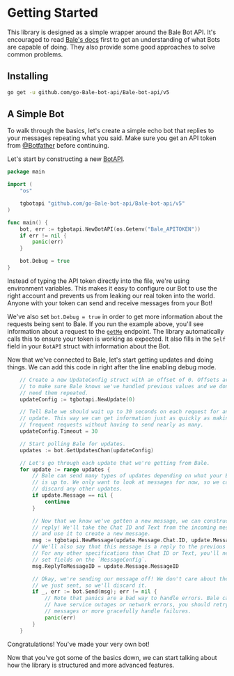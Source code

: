 # Getting Started

This library is designed as a simple wrapper around the Bale Bot API.
It's encouraged to read [Bale's docs][Bale-docs] first to get an
understanding of what Bots are capable of doing. They also provide some good
approaches to solve common problems.

[Bale-docs]: https://core.Bale.org/bots

## Installing

```bash
go get -u github.com/go-Bale-bot-api/Bale-bot-api/v5
```

## A Simple Bot

To walk through the basics, let's create a simple echo bot that replies to your
messages repeating what you said. Make sure you get an API token from
[@Botfather][botfather] before continuing.

Let's start by constructing a new [BotAPI][bot-api-docs].

[botfather]: https://t.me/Botfather
[bot-api-docs]: https://pkg.go.dev/github.com/go-Bale-bot-api/Bale-bot-api/v5?tab=doc#BotAPI

```go
package main

import (
	"os"

	tgbotapi "github.com/go-Bale-bot-api/Bale-bot-api/v5"
)

func main() {
	bot, err := tgbotapi.NewBotAPI(os.Getenv("Bale_APITOKEN"))
	if err != nil {
		panic(err)
	}

	bot.Debug = true
}
```

Instead of typing the API token directly into the file, we're using
environment variables. This makes it easy to configure our Bot to use the right
account and prevents us from leaking our real token into the world. Anyone with
your token can send and receive messages from your Bot!

We've also set `bot.Debug = true` in order to get more information about the
requests being sent to Bale. If you run the example above, you'll see
information about a request to the [`getMe`][get-me] endpoint. The library
automatically calls this to ensure your token is working as expected. It also
fills in the `Self` field in your `BotAPI` struct with information about the
Bot.

Now that we've connected to Bale, let's start getting updates and doing
things. We can add this code in right after the line enabling debug mode.

[get-me]: https://core.Bale.org/bots/api#getme

```go
	// Create a new UpdateConfig struct with an offset of 0. Offsets are used
	// to make sure Bale knows we've handled previous values and we don't
	// need them repeated.
	updateConfig := tgbotapi.NewUpdate(0)

	// Tell Bale we should wait up to 30 seconds on each request for an
	// update. This way we can get information just as quickly as making many
	// frequent requests without having to send nearly as many.
	updateConfig.Timeout = 30

	// Start polling Bale for updates.
	updates := bot.GetUpdatesChan(updateConfig)

	// Let's go through each update that we're getting from Bale.
	for update := range updates {
		// Bale can send many types of updates depending on what your Bot
		// is up to. We only want to look at messages for now, so we can
		// discard any other updates.
		if update.Message == nil {
			continue
		}

		// Now that we know we've gotten a new message, we can construct a
		// reply! We'll take the Chat ID and Text from the incoming message
		// and use it to create a new message.
		msg := tgbotapi.NewMessage(update.Message.Chat.ID, update.Message.Text)
		// We'll also say that this message is a reply to the previous message.
		// For any other specifications than Chat ID or Text, you'll need to
		// set fields on the `MessageConfig`.
		msg.ReplyToMessageID = update.Message.MessageID

		// Okay, we're sending our message off! We don't care about the message
		// we just sent, so we'll discard it.
		if _, err := bot.Send(msg); err != nil {
			// Note that panics are a bad way to handle errors. Bale can
			// have service outages or network errors, you should retry sending
			// messages or more gracefully handle failures.
			panic(err)
		}
	}
```

Congratulations! You've made your very own bot!

Now that you've got some of the basics down, we can start talking about how the
library is structured and more advanced features.
